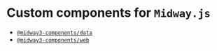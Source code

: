 # Custom components for `Midway.js`

+ [`@midway3-components/data`](https://github.com/billy-poon/midway3-component/tree/main/packages/data)
+ [`@midway3-components/web`](https://github.com/billy-poon/midway3-component/tree/main/packages/web)
